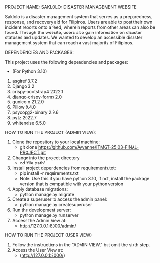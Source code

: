 PROJECT NAME: SAKLOLO: DISASTER MANAGEMENT WEBSITE 

Saklolo is a disaster management system that serves as a preparedness, response, and recovery aid for Filipinos. Users are able to post their own incident reports onto a feed, wherein reports from other areas can also be found. Through the website, users also gain information on disaster statuses and updates. We wanted to develop an accessible disaster management system that can reach a vast majority of Filipinos.

DEPENDENCIES AND PACKAGES:

This project uses the following dependencies and packages:
- (For Python 3.10)
1. asgiref 3.7.2
2. Django 3.2
3. crispy-bootstrap4 2022.1
4. django-crispy-forms 2.0
5. gunicorn 21.2.0
6. Pillow 9.4.0
7. psycopg2-binary 2.9.6
8. pytz 2022.7
9. whitenoise 6.5.0

HOW TO RUN THE PROJECT (ADMIN VIEW):
1. Clone the repository to your local machine:
   - git clone https://github.com/Ayvanne/ITMGT-25.03-FINAL-PROJECT.git
2. Change into the project directory:
   - cd 'file path'
3. Install project dependencies from requirements.txt:
   - pip install -r requirements.txt
   - Note: Use this if you have python 3.10, if not, install the package version that is compatible with your python version
4. Apply database migrations:
   - python manage.py migrate
5. Create a superuser to access the admin panel:
   - python manage.py createsuperuser
6. Run the development server:
   - python manage.py runserver
7. Access the Admin View at:
   - http://127.0.0.1:8000/admin/

HOW TO RUN THE PROJECT (USER VIEW)
1. Follow the instructions in the "ADMIN VIEW," but omit the sixth step.
2. Access the User View at:
   - (http://127.0.0.1:8000/)
